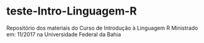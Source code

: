 # teste-Intro-Linguagem-R
Repositório  dos materiais do Curso de Introdução à Linguagem R
Ministrado em:
11/2017 na Universidade Federal da Bahia
